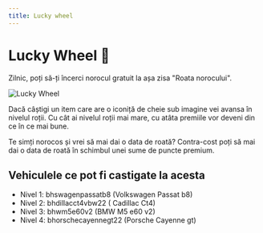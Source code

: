 ```yaml
---
title: Lucky wheel
---
```


# Lucky Wheel 🛞
Zilnic, poți să-ți încerci norocul gratuit la așa zisa "Roata norocului".

![Lucky Wheel](https://i.imgur.com/xD3TRvB.png "Lucky wheel")

Dacă câștigi un item care are o iconiță de cheie sub imagine vei avansa în nivelul roții. Cu cât ai nivelul roții mai mare, cu atâta premiile vor deveni din ce în ce mai bune.

Te simți norocos și vrei să mai dai o data de roată? Contra-cost poți să mai dai o data de roată în schimbul unei sume de puncte premium.

## Vehiculele ce pot fi castigate la acesta

- Nivel 1: bhswagenpassatb8 (Volkswagen Passat b8)
- Nivel 2: bhdillacct4vbw22 ( Cadillac Ct4)
- Nivel 3: bhwm5e60v2 (BMW M5 e60 v2) 
- Nivel 4: bhorschecayennegt22 (Porsche Cayenne gt) 

